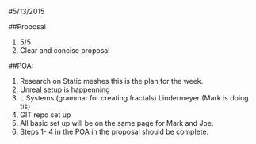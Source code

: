 #5/13/2015

##Proposal

1. 5/5
2. Clear and concise proposal

##POA:

1. Research on Static meshes this is the plan for the week.
2. Unreal setup is happenning
3. L Systems (grammar for creating fractals) Lindermeyer (Mark is doing tis)
4. GIT repo set up
5. All basic set up will be on the same page for Mark and Joe.
6. Steps  1- 4 in the POA in the proposal should be complete.
